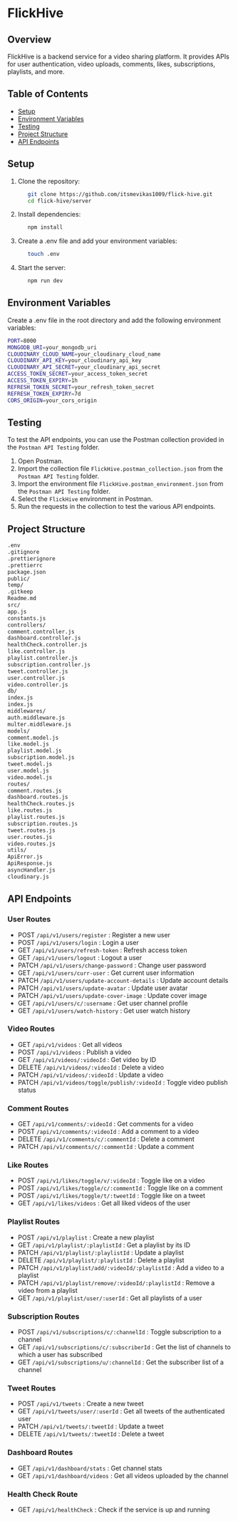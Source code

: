 # FlickHive

## Overview

FlickHive is a backend service for a video sharing platform. It provides APIs for user authentication, video uploads, comments, likes, subscriptions, playlists, and more.

## Table of Contents

- [Setup](#setup)
- [Environment Variables](#environment-variables)
- [Testing](#testing)
- [Project Structure](#project-structure)
- [API Endpoints](#api-endpoints)

## Setup

1. Clone the repository:
   ```sh
      git clone https://github.com/itsmevikas1009/flick-hive.git
      cd flick-hive/server
   ```
2. Install dependencies:
   ```sh
      npm install
   ```
3. Create a .env file and add your environment variables:
   ```sh
      touch .env
   ```
4. Start the server:
   ```sh
      npm run dev
   ```

## Environment Variables

Create a .env file in the root directory and add the following environment variables:

```sh
PORT=8000
MONGODB_URI=your_mongodb_uri
CLOUDINARY_CLOUD_NAME=your_cloudinary_cloud_name
CLOUDINARY_API_KEY=your_cloudinary_api_key
CLOUDINARY_API_SECRET=your_cloudinary_api_secret
ACCESS_TOKEN_SECRET=your_access_token_secret
ACCESS_TOKEN_EXPIRY=1h
REFRESH_TOKEN_SECRET=your_refresh_token_secret
REFRESH_TOKEN_EXPIRY=7d
CORS_ORIGIN=your_cors_origin
```

## Testing

To test the API endpoints, you can use the Postman collection provided in the `Postman API Testing` folder.

1. Open Postman.
2. Import the collection file `FlickHive.postman_collection.json` from the `Postman API Testing` folder.
3. Import the environment file `FlickHive.postman_environment.json` from the `Postman API Testing` folder.
4. Select the `FlickHive` environment in Postman.
5. Run the requests in the collection to test the various API endpoints.

## Project Structure

```sh
.env
.gitignore
.prettierignore
.prettierrc
package.json
public/
temp/
.gitkeep
Readme.md
src/
app.js
constants.js
controllers/
comment.controller.js
dashboard.controller.js
healthCheck.controller.js
like.controller.js
playlist.controller.js
subscription.controller.js
tweet.controller.js
user.controller.js
video.controller.js
db/
index.js
index.js
middlewares/
auth.middleware.js
multer.middleware.js
models/
comment.model.js
like.model.js
playlist.model.js
subscription.model.js
tweet.model.js
user.model.js
video.model.js
routes/
comment.routes.js
dashboard.routes.js
healthCheck.routes.js
like.routes.js
playlist.routes.js
subscription.routes.js
tweet.routes.js
user.routes.js
video.routes.js
utils/
ApiError.js
ApiResponse.js
asyncHandler.js
cloudinary.js
```

## API Endpoints

### User Routes

- POST `/api/v1/users/register` : Register a new user
- POST `/api/v1/users/login` : Login a user
- GET `/api/v1/users/refresh-token` : Refresh access token
- GET `/api/v1/users/logout` : Logout a user
- PATCH `/api/v1/users/change-password` : Change user password
- GET `/api/v1/users/curr-user` : Get current user information
- PATCH `/api/v1/users/update-account-details` : Update account details
- PATCH `/api/v1/users/update-avatar` : Update user avatar
- PATCH `/api/v1/users/update-cover-image` : Update cover image
- GET `/api/v1/users/c/:username` : Get user channel profile
- GET `/api/v1/users/watch-history` : Get user watch history

### Video Routes

- GET `/api/v1/videos` : Get all videos
- POST `/api/v1/videos` : Publish a video
- GET `/api/v1/videos/:videoId` : Get video by ID
- DELETE `/api/v1/videos/:videoId` : Delete a video
- PATCH `/api/v1/videos/:videoId` : Update a video
- PATCH `/api/v1/videos/toggle/publish/:videoId` : Toggle video publish status

### Comment Routes

- GET `/api/v1/comments/:videoId` : Get comments for a video
- POST `/api/v1/comments/:videoId` : Add a comment to a video
- DELETE `/api/v1/comments/c/:commentId` : Delete a comment
- PATCH `/api/v1/comments/c/:commentId` : Update a comment

### Like Routes

- POST `/api/v1/likes/toggle/v/:videoId` : Toggle like on a video
- POST `/api/v1/likes/toggle/c/:commentId` : Toggle like on a comment
- POST `/api/v1/likes/toggle/t/:tweetId` : Toggle like on a tweet
- GET `/api/v1/likes/videos` : Get all liked videos of the user

### Playlist Routes

- POST `/api/v1/playlist` : Create a new playlist
- GET `/api/v1/playlist/:playlistId` : Get a playlist by its ID
- PATCH `/api/v1/playlist/:playlistId` : Update a playlist
- DELETE `/api/v1/playlist/:playlistId` : Delete a playlist
- PATCH `/api/v1/playlist/add/:videoId/:playlistId` : Add a video to a playlist
- PATCH `/api/v1/playlist/remove/:videoId/:playlistId` : Remove a video from a playlist
- GET `/api/v1/playlist/user/:userId` : Get all playlists of a user

### Subscription Routes

- POST `/api/v1/subscriptions/c/:channelId` : Toggle subscription to a channel
- GET `/api/v1/subscriptions/c/:subscriberId` : Get the list of channels to which a user has subscribed
- GET `/api/v1/subscriptions/u/:channelId` : Get the subscriber list of a channel

### Tweet Routes

- POST `/api/v1/tweets` : Create a new tweet
- GET `/api/v1/tweets/user/:userId` : Get all tweets of the authenticated user
- PATCH `/api/v1/tweets/:tweetId` : Update a tweet
- DELETE `/api/v1/tweets/:tweetId` : Delete a tweet

### Dashboard Routes

- GET `/api/v1/dashboard/stats` : Get channel stats
- GET `/api/v1/dashboard/videos` : Get all videos uploaded by the channel

### Health Check Route

- GET `/api/v1/healthCheck` : Check if the service is up and running
